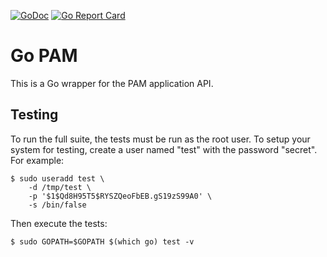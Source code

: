 [![GoDoc](https://godoc.org/github.com/msteinert/pam?status.svg)](http://godoc.org/github.com/msteinert/pam)
[![Go Report Card](https://goreportcard.com/badge/github.com/msteinert/pam)](https://goreportcard.com/report/github.com/msteinert/pam)

# Go PAM

This is a Go wrapper for the PAM application API.

## Testing

To run the full suite, the tests must be run as the root user. To setup your
system for testing, create a user named "test" with the password "secret". For
example:

```
$ sudo useradd test \
    -d /tmp/test \
    -p '$1$Qd8H95T5$RYSZQeoFbEB.gS19zS99A0' \
    -s /bin/false
```

Then execute the tests:

```
$ sudo GOPATH=$GOPATH $(which go) test -v
```

[1]: http://godoc.org/github.com/msteinert/pam
[2]: http://www.linux-pam.org/Linux-PAM-html/Linux-PAM_ADG.html
